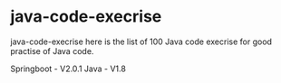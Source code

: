 # java-code-execrise
java-code-execrise
here is the list of 100 Java code execrise for good practise of Java code.

Springboot - V2.0.1
Java - V1.8
